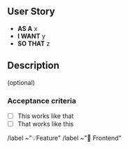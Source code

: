 ## User Story
* **AS A** x
* **I WANT** y
* **SO THAT** z

## Description
(optional)


### Acceptance criteria
- [ ] This works like that
- [ ] That works like this

/label ~"💡Feature"
/label ~"🍆 Frontend"
